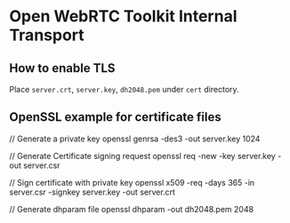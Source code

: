 # Open WebRTC Toolkit Internal Transport

## How to enable TLS

Place `server.crt`, `server.key`, `dh2048.pem` under `cert` directory.

## OpenSSL example for certificate files

// Generate a private key
openssl genrsa -des3 -out server.key 1024

// Generate Certificate signing request
openssl req -new -key server.key -out server.csr

// Sign certificate with private key
openssl x509 -req -days 365 -in server.csr -signkey server.key -out server.crt

// Generate dhparam file
openssl dhparam -out dh2048.pem 2048
